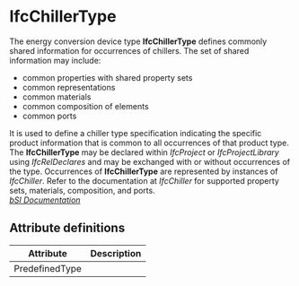 IfcChillerType
==============
The energy conversion device type **IfcChillerType** defines commonly shared
information for occurrences of chillers. The set of shared information may
include:  
  
* common properties with shared property sets  
* common representations  
* common materials  
* common composition of elements  
* common ports  
  
It is used to define a chiller type specification indicating the specific
product information that is common to all occurrences of that product type.
The **IfcChillerType** may be declared within _IfcProject_ or
_IfcProjectLibrary_ using _IfcRelDeclares_ and may be exchanged with or
without occurrences of the type. Occurrences of **IfcChillerType** are
represented by instances of _IfcChiller_. Refer to the documentation at
_IfcChiller_ for supported property sets, materials, composition, and ports.  
[ _bSI
Documentation_](https://standards.buildingsmart.org/IFC/DEV/IFC4_2/FINAL/HTML/schema/ifchvacdomain/lexical/ifcchillertype.htm)


Attribute definitions
---------------------
| Attribute      | Description   |
|----------------|---------------|
| PredefinedType |               |

